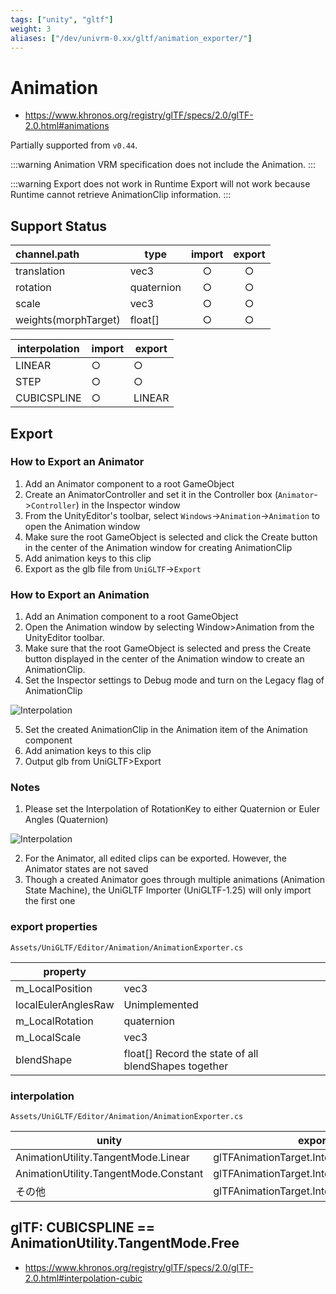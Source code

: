```yaml
---
tags: ["unity", "gltf"]
weight: 3
aliases: ["/dev/univrm-0.xx/gltf/animation_exporter/"]
---
```


# Animation

- https://www.khronos.org/registry/glTF/specs/2.0/glTF-2.0.html#animations

Partially supported from `v0.44`.

:::warning Animation
VRM specification does not include the Animation.
:::

:::warning Export does not work in Runtime
Export will not work because Runtime cannot retrieve AnimationClip information.
:::

## Support Status

| channel.path         | type       | import | export |
|:---------------------|------------|:------:|:------:|
| translation          | vec3       |   ○    |   ○    |
| rotation             | quaternion |   ○    |   ○    |
| scale                | vec3       |   ○    |   ○    |
| weights(morphTarget) | float[]    |   ○    |   ○    |

| interpolation | import | export |
|---------------|--------|--------|
| LINEAR        | ○      | ○      |
| STEP          | ○      | ○      |
| CUBICSPLINE   | ○      | LINEAR |

## Export
### How to Export an Animator

1. Add an Animator component to a root GameObject
2. Create an AnimatorController and set it in the Controller box (`Animator`->`Controller`) in the Inspector window
3. From the UnityEditor's toolbar, select `Windows`->`Animation`->`Animation` to open the Animation window
4. Make sure the root GameObject is selected and click the Create button in the center of the Animation window for creating AnimationClip
5. Add animation keys to this clip
6. Export as the glb file from `UniGLTF`->`Export`

### How to Export an Animation

1. Add an Animation component to a root GameObject
2. Open the Animation window by selecting Window>Animation from the UnityEditor toolbar.
3. Make sure that the root GameObject is selected and press the Create button displayed in the center of the Animation window to create an AnimationClip.
4. Set the Inspector settings to Debug mode and turn on the Legacy flag of AnimationClip

![Interpolation](/images/wiki/LegacyClip.png)

5. Set the created AnimationClip in the Animation item of the Animation component
6. Add animation keys to this clip
7. Output glb from UniGLTF>Export

### Notes

1. Please set the Interpolation of RotationKey to either Quaternion or Euler Angles (Quaternion)

![Interpolation](/images/wiki/Interpolation.png)

2. For the Animator, all edited clips can be exported. However, the Animator states are not saved
3. Though a created Animator goes through multiple animations (Animation State Machine), the UniGLTF Importer (UniGLTF-1.25) will only import the first one

### export properties

`Assets/UniGLTF/Editor/Animation/AnimationExporter.cs`

| property            |                                                      |
|---------------------|------------------------------------------------------|
| m_LocalPosition     | vec3                                                 |
| localEulerAnglesRaw | Unimplemented|
| m_LocalRotation     | quaternion                                           |
| m_LocalScale        | vec3                                                 |
| blendShape          | float[] Record the state of all blendShapes together

### interpolation

`Assets/UniGLTF/Editor/Animation/AnimationExporter.cs`

| unity                                 | export                                    |
|---------------------------------------|-------------------------------------------|
| AnimationUtility.TangentMode.Linear   | glTFAnimationTarget.Interpolations.LINEAR |
| AnimationUtility.TangentMode.Constant | glTFAnimationTarget.Interpolations.STEP   |
| その他                                | glTFAnimationTarget.Interpolations.LINEAR |

## glTF: CUBICSPLINE == AnimationUtility.TangentMode.Free

- https://www.khronos.org/registry/glTF/specs/2.0/glTF-2.0.html#interpolation-cubic

